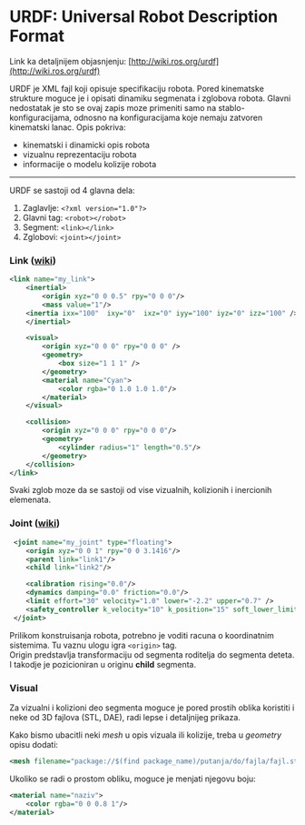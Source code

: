 # URDF: Universal Robot Description Format


Link ka detaljnijem objasnjenju:
[http://wiki.ros.org/urdf](http://wiki.ros.org/urdf)

URDF je XML fajl koji opisuje specifikaciju robota. Pored kinematske strukture moguce je i opisati dinamiku segmenata i zglobova robota. Glavni nedostatak je sto se ovaj zapis moze primeniti samo na stablo-konfiguracijama, odnosno na konfiguracijama koje nemaju zatvoren kinematski lanac. Opis pokriva:
- kinematski i dinamicki opis robota
- vizualnu reprezentaciju robota
- informacije o modelu kolizije robota

---

URDF se sastoji od 4 glavna dela:
1. Zaglavlje:   ```<?xml version="1.0"?>```
2. Glavni tag:  ```<robot></robot>```
3. Segment:     ```<link></link>```
4. Zglobovi:    ```<joint></joint>```

### Link ([wiki](http://wiki.ros.org/urdf/XML/link))

```xml
<link name="my_link">
    <inertial>
        <origin xyz="0 0 0.5" rpy="0 0 0"/>
        <mass value="1"/>
    <inertia ixx="100"  ixy="0"  ixz="0" iyy="100" iyz="0" izz="100" />
    </inertial>

    <visual>
        <origin xyz="0 0 0" rpy="0 0 0" />
        <geometry>
            <box size="1 1 1" />
        </geometry>
        <material name="Cyan">
            <color rgba="0 1.0 1.0 1.0"/>
        </material>
    </visual>

    <collision>
        <origin xyz="0 0 0" rpy="0 0 0"/>
        <geometry>
            <cylinder radius="1" length="0.5"/>
        </geometry>
    </collision>
</link>
```
Svaki zglob moze da se sastoji od vise vizualnih, kolizionih i inercionih elemenata.

### Joint ([wiki](http://wiki.ros.org/urdf/XML/joint))


```xml
 <joint name="my_joint" type="floating">
    <origin xyz="0 0 1" rpy="0 0 3.1416"/>
    <parent link="link1"/>
    <child link="link2"/>

    <calibration rising="0.0"/>
    <dynamics damping="0.0" friction="0.0"/>
    <limit effort="30" velocity="1.0" lower="-2.2" upper="0.7" />
    <safety_controller k_velocity="10" k_position="15" soft_lower_limit="-2.0" soft_upper_limit="0.5" />
 </joint>
```

Prilikom konstruisanja robota, potrebno je voditi racuna o koordinatnim sistemima. Tu vaznu ulogu igra ```<origin>``` tag.  
Origin predstavlja transformaciju od segmenta roditelja do segmenta deteta. I takodje je pozicioniran u originu **child** segmenta.

### Visual

Za vizualni i kolizioni deo segmenta moguce je pored prostih oblika koristiti i neke od 3D fajlova (STL, DAE), radi lepse i detaljnijeg prikaza.

Kako bismo ubacitli neki *mesh* u opis vizuala ili kolizije, treba u *geometry* opisu dodati:  

```xml
<mesh filename="package://$(find package_name)/putanja/do/fajla/fajl.stl>
```

Ukoliko se radi o prostom obliku, moguce je menjati njegovu boju:
```xml
<material name="naziv">
    <color rgba="0 0 0.8 1"/>
</material>
```
